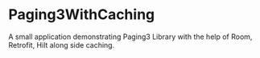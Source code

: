 # Paging3WithCaching
A small application demonstrating Paging3 Library with the help of Room, Retrofit, Hilt along side caching.
